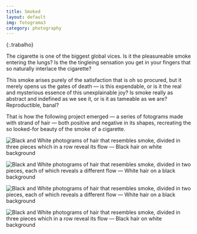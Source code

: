 ```yaml
---
title: Smoked
layout: default
img: fotograma3
category: photography
---
```


{:.trabalho}

The cigarette is one of the biggest global vices. Is it the pleasureable smoke entering the lungs? Is the the tingleing sensation you get in your fingers that so naturally interlace the cigarette?

This smoke arises purely of the satisfaction that is oh so procured, but it merely opens us the gates of death — is this expendable, or is it the real and mysterious essence of this unexplainable joy? Is smoke really as abstract and indefined as we see it, or is it as tameable as we are? Reproductible, banal?

That is how the following project emerged — a series of fotograms made with strand of hair — both positive and negative in its shapes, recreating the so looked-for beauty of the smoke of a cigarette.


![Black and White photograms of hair that resembles smoke, divided in three pieces which in a row reveal its flow — Black hair on white background]({{site.baseurl}}/assets/images/fotograma3.png "Dark")

![Black and White photograms of hair that resembles smoke, divided in two pieces, each of which reveals a different flow — White hair on a black background]({{site.baseurl}}/assets/images/fotograma2.png "Smokes")

![Black and White photograms of hair that resembles smoke, divided in two pieces, each of which reveals a different flow — White hair on a black background]({{site.baseurl}}/assets/images/fotograma1.png "Smokes point one")

![Black and White photograms of hair that resembles smoke, divided in three pieces which in a row reveal its flow — Black hair on white background]({{site.baseurl}}/assets/images/fotograma4.png "Together yet apart")

